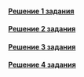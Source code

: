 #### [Решение 1 задания](YLabTask1/src)
#### [Решение 2 задания](YLabTask2/src)
#### [Решение 3 задания](YLabTask3/src/main/java)
#### [Решение 4 задания](YLabTask4/src/main/java/io/ylab/intensive/lesson04)

